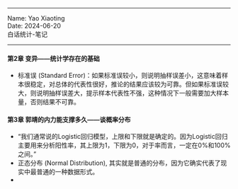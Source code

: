 ***  
Name: Yao Xiaoting  
Date: 2024-06-20  
白话统计-笔记  
***  
#### 第2章  变异——统计学存在的基础

- 标准误 (Standard Error)：如果标准误较小，则说明抽样误差小，这意味着样本很稳定，对总体的代表性很好，推论的结果应该较为可靠。但如果标准误较大，则说明抽样误差大，提示样本代表性不强，这种情况下一般需要加大样本量，否则结果不可靠。

#### 第3章  郭靖的内力能支撑多久——谈概率分布  
- “我们通常说的Logistic回归模型，上限和下限就是确定的。因为Logistic回归主要用来分析阳性率，其上限为1，下限为0，对于率而言，一定在0%和100%之间。”
- 正态分布 (Normal Distribution), 其实就是普通的分布，因为它确实代表了现实中最普通的一种数据形式。
- 
